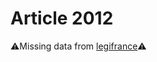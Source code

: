 # Article 2012

⚠️Missing data from [legifrance](https://www.legifrance.gouv.fr/codes/article_lc/LEGIARTI000006445347)⚠️
